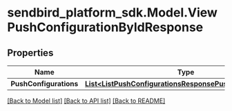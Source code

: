 
# sendbird_platform_sdk.Model.ViewPushConfigurationByIdResponse

## Properties

Name | Type | Description | Notes
------------ | ------------- | ------------- | -------------
**PushConfigurations** | [**List&lt;ListPushConfigurationsResponsePushConfigurations&gt;**](ListPushConfigurationsResponsePushConfigurations.md) |  | [optional] 

[[Back to Model list]](../README.md#documentation-for-models)
[[Back to API list]](../README.md#documentation-for-api-endpoints)
[[Back to README]](../README.md)

